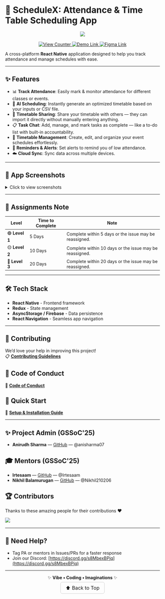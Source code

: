 # 🌟 ScheduleX: Attendance & Time Table Scheduling App  

<p align="center">
  <img src="https://media.giphy.com/media/xT9IgzoKnwFNmISR8I/giphy.gif" width="120px">
</p>

<p align="center">
  <a href="https://github.com/anisharma07/React-native-attendance-app">
    <img src="https://komarev.com/ghpvc/?username=anisharma07&label=Views&color=brightgreen&style=flat" alt="View Counter" />
  </a>
  <a href="https://github.com/anisharma07/React-native-attendance-app/releases/download/v1.0.4/app-release.apk">
    <img src="https://img.shields.io/badge/Demo-APK-blue?style=flat&logo=android" alt="Demo Link" />
  </a>
  <a href="https://www.figma.com/design/DrY27OZ8HGY1tmchlbkqes/Schedule-Keeper?node-id=12-2&p=f&t=gkQeY0d9I6aBPi8E-0">
    <img src="https://img.shields.io/badge/Figma-Design-orange?style=flat&logo=figma" alt="Figma Link" />
  </a>
</p>

A cross-platform **React Native** application designed to help you track attendance and manage schedules with ease.  

---

## ✨ Features  

- 📊 **Track Attendance**: Easily mark & monitor attendance for different classes or events.  
- 🤖 **AI Scheduling**: Instantly generate an optimized timetable based on your inputs or CSV file.  
- 🔁 **Timetable Sharing**: Share your timetable with others — they can import it directly without manually entering anything.  
- 📋 **Task Chat**: Add, manage, and mark tasks as complete — like a to-do list with built-in accountability.  
- 📆 **Timetable Management**: Create, edit, and organize your event schedules effortlessly.  
- 🔔 **Reminders & Alerts**: Set alerts to remind you of low attendance.  
- ☁️ **Cloud Sync**: Sync data across multiple devices.  

---

## 📱 App Screenshots  

<details>
  <summary>Click to view screenshots</summary>

| ![Image 1](./src/assets/screenshots/ss1.jpeg) | ![Image 2](./src/assets/screenshots/ss2.jpeg) | ![Image 3](./src/assets/screenshots/ss3.jpeg) |
| --------------------------------------------- | --------------------------------------------- | --------------------------------------------- |
| ![Image 4](./src/assets/screenshots/ss4.jpeg) | ![Image 5](./src/assets/screenshots/ss5.jpeg) | ![Image 6](./src/assets/screenshots/ss6.jpeg) |
</details>

---

## 📜 Assignments Note  

| Level | Time to Complete | Note |
|-------|------------------|------|
| 🟢 **Level 1** | 5 Days  | Complete within 5 days or the issue may be reassigned. |
| 🟡 **Level 2** | 10 Days | Complete within 10 days or the issue may be reassigned. |
| 🔴 **Level 3** | 20 Days | Complete within 20 days or the issue may be reassigned. |

---

## 🛠 Tech Stack  

- **React Native** - Frontend framework  
- **Redux** - State management  
- **AsyncStorage / Firebase** - Data persistence  
- **React Navigation** - Seamless app navigation  


---

## 🤝 Contributing  

We’d love your help in improving this project!  
📋 **[Contributing Guidelines](.github/CONTRIBUTING.md)**  


## 📜 Code of Conduct  

🤝 **[Code of Conduct](.github/CODE_OF_CONDUCT.md)**  


## 🚀 Quick Start  

📖 **[Setup & Installation Guide](.github/SETUP.md)**  

---

## ✨ Project Admin (GSSoC'25)  

- **Anirudh Sharma** — [GitHub](https://github.com/anisharma07) — @anisharma07  

## 🎓 Mentors (GSSoC'25)  

- **Irtesaam** — [GitHub](https://github.com/Irtesaam) — @Irtesaam  
- **Nikhil Balamurugan** — [GitHub](https://github.com/Nikhil210206) — @Nikhil210206  

## 🏆 Contributors  

Thanks to these amazing people for their contributions ❤️  

<a href="https://github.com/Loop-Hive/ScheduleX/graphs/contributors">
  <img src="https://contrib.rocks/image?repo=Loop-Hive/ScheduleX" />
</a>  

---

## 📩 Need Help?  

- Tag PA or mentors in Issues/PRs for a faster response  
- Join our Discord: [https://discord.gg/s8MbexBPjq](https://discord.gg/s8MbexBPjq)  

---

<p align="center">
  ✨ <strong>Vibe • Coding • Imaginations</strong> ✨  
</p>

<p align="center">
  <a href="#top" style="font-size: 16px; padding: 8px 16px; border: 1px solid #ccc; border-radius: 6px; text-decoration: none;">
    ⬆️ Back to Top
  </a>
</p>
